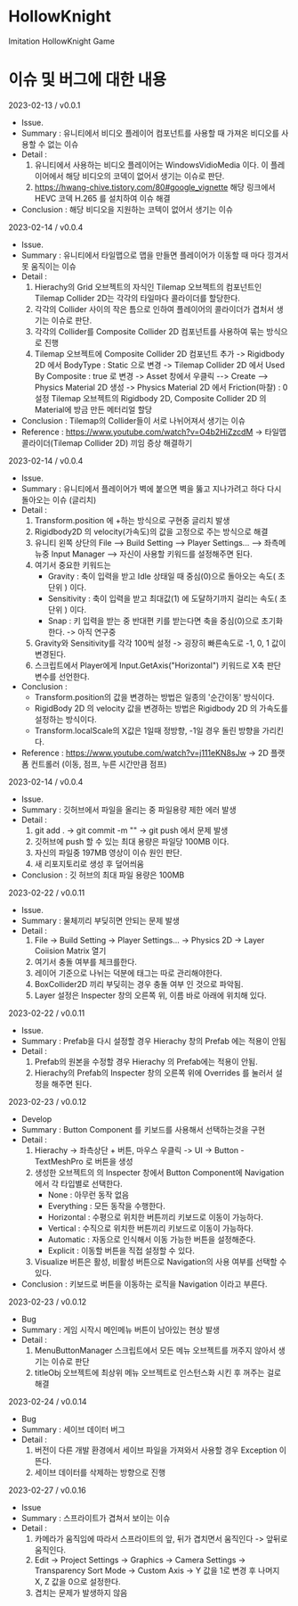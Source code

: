 # HollowKnight
Imitation HollowKnight Game

# 이슈 및 버그에 대한 내용

<!--  예시
2023-02-10 / v0.0.0
 - Issue.
 - Summary : 유니티 2D 프로젝트에서 오브젝트 드래그를 구현할 때 IPointMoveHandler 사용해서 구현하는 중 이슈발생.
 - Detail :
     1. IPointerMoveHandler 에서 콜하는 OnPointerMove 메서드는 IDragHandler 에서 구현하는 OnDrag 메서드보다
		호출 속도가 느려서 오브젝트 드래그 도중에 오브젝트를 놓친다. 이후에는 OnDrag 메서드를 사용해서
		구현하는 것이 더 나은 방식인 것으로 추정된다.
	2. IPointerEventData 에서 가지고 오는 마우스 position 을 기준으로 오브젝트 위치를 계산할 때 오브젝트
		자신의 피벗(Center) 위치 만큼의 오차가 발생했다. 오브젝트의 Local 포지션을 마우스 포인터를 기준으로
		절대좌표로 재설정 했을 때 피벗 이슈가 발생하는 것을 확인했다. 이후에는 오브젝트를 움직일 때
		절대좌표가 아닌 상대적인 움직임(즉, Delta)을 더해서 연산하는 방식이 오차가 적을 것으로 추정된다.
	3. 캔버스 하위에 위치한 오브젝트를 움직일 때 Local position을 연산해서 움직이면 Anchor의 Pivot과 Canvas의
		ScaleFactor 값 만큼의 오차가 발생하게 된다. 이후에는 Local position이 아닌, Anchored position과
		ScaleFactor 값을 고려해서 연산하는 것이 오차가 적을 것으로 추정된다.
 - Conclusion : 결과 내용 -->

2023-02-13 / v0.0.1
 - Issue.
 - Summary : 유니티에서 비디오 플레이어 컴포넌트를 사용할 때 가져온 비디오를 사용할 수 없는 이슈
 - Detail : 
	 1. 유니티에서 사용하는 비디오 플레이어는 WindowsVidioMedia 이다. 이 플레이어에서 해당 비디오의 코덱이
		없어서 생기는 이슈로 판단.
	 2. https://hwang-chive.tistory.com/80#google_vignette 해당 링크에서 HEVC 코덱 H.265 를 설치하여
	 	이슈 해결
 - Conclusion : 해당 비디오을 지원하는 코텍이 없어서 생기는 이슈


2023-02-14 / v0.0.4
- Issue.
 - Summary : 유니티에서 타일맵으로 맵을 만들면 플레이어가 이동할 때 마다 낑겨서 못 움직이는 이슈
 - Detail : 
	 1. Hierachy의 Grid 오브젝트의 자식인 Tilemap 오브젝트의 컴포넌트인 Tilemap Collider 2D는 각각의 타일마다
	 	콜라이더를 할당한다.
	 2. 각각의 Collider 사이의 작은 틈으로 인하여 플레이어의 콜라이더가 겹처서 생기는 이슈로 판단.
	 3. 각각의 Collider를 Composite Collider 2D 컴포넌트를 사용하여 묶는 방식으로 진행
	 3. Tilemap 오브젝트에 Composite Collider 2D 컴포넌트 추가 ->
	 	Rigidbody 2D 에서 BodyType : Static 으로 변경 ->
	 	Tilemap Collider 2D 에서 Used By Composite : true 로 변경 ->
		Asset 창에서 우클릭 --> Create --> Physics Material 2D 생성 ->
		Physics Material 2D 에서 Friction(마찰) : 0 설정
		Tilemap 오브젝트의 Rigidbody 2D, Composite Collider 2D 의 Material에 방금 만든 메터리얼 할당	 
 - Conclusion : Tilemap의 Collider들이 서로 나뉘어져서 생기는 이슈
 - Reference : https://www.youtube.com/watch?v=O4b2HiZzcdM -> 타일맵 콜라이더(Tilemap Collider 2D) 끼임 증상 해결하기


2023-02-14 / v0.0.4
 - Issue.
 - Summary : 유니티에서 플레이어가 벽에 붙으면 벽을 뚫고 지나가려고 하다 다시 돌아오는 이슈 (글리치)
 - Detail : 
	 1. Transform.position 에 +하는 방식으로 구현중 글리치 발생
	 2. Rigidbody2D 의 velocity(가속도)의 값을 고정으로 주는 방식으로 해결
	 3. 유니티 왼쪽 상단의 File --> Build Setting --> Player Settings... --> 좌측메뉴중 Input Manager -->
	 	자신이 사용할 키워드를 설정해주면 된다.
	 4. 여기서 중요한 키워드는
	 	- Gravity : 축이 입력을 받고 Idle 상태일 때 중심(0)으로 돌아오는 속도( 초 단위 ) 이다.
		- Sensitivity : 축이 입력을 받고 최대값(1) 에 도달하기까지 걸리는 속도( 초 단위 ) 이다.
		- Snap : 키 입력을 받는 중 반대편 키를 받는다면 축을 중심(0)으로 초기화 한다. -> 아직 연구중
	 5. Gravity와 Sensitivity를 각각 100씩 설정 -> 굉장히 빠른속도로 -1, 0, 1 값이 변경된다.
	 6. 스크립트에서 Player에게 Input.GetAxis("Horizontal") 키워드로 X축 판단 변수를 선언한다.
 - Conclusion : 
	- Transform.position의 값을 변경하는 방법은 일종의 '순간이동' 방식이다.
	- RigidBody 2D 의 velocity 값을 변경하는 방법은 Rigidbody 2D 의 가속도를 설정하는 방식이다.
	- Transform.localScale의 X값은 1일때 정방향, -1일 경우 돌린 방향을 가리킨다.
 - Reference : https://www.youtube.com/watch?v=j111eKN8sJw -> 2D 플랫폼 컨트롤러 (이동, 점프, 누른 시간만큼 점프)


2023-02-14 / v0.0.4
 - Issue.
 - Summary : 깃허브에서 파일을 올리는 중 파일용량 제한 에러 발생
 - Detail : 
	 1. git add . -> git commit -m "" -> git push 에서 문제 발생
	 2. 깃허브에 push 할 수 있는 최대 용량은 파일당 100MB 이다.
	 3. 자신의 파일중 197MB 영상이 이슈 원인 판단.
	 4. 새 리포지토리로 생성 후 덮어씌움
 - Conclusion : 깃 허브의 최대 파일 용량은 100MB


2023-02-22 / v0.0.11
 - Issue.
 - Summary : 물체끼리 부딪히면 안되는 문제 발생
 - Detail :
	 1. File -> Build Setting -> Player Settings... -> Physics 2D -> Layer Coiision Matrix 열기
	 2. 여기서 충돌 여부를 체크를한다.
	 3. 레이어 기준으로 나뉘는 덕분에 태그는 따로 관리해야한다.
	 4. BoxCollider2D 끼리 부딪히는 경우 충돌 여부 인 것으로 파악됨.
	 5. Layer 설정은 Inspecter 창의 오른쪽 위, 이름 바로 아래에 위치해 있다.

2023-02-22 / v0.0.11
 - Issue.
 - Summary : Prefab을 다시 설정할 경우 Hierachy 창의 Prefab 에는 적용이 안됨
 - Detail :
	 1. Prefab의 원본을 수정할 경우 Hierachy 의 Prefab에는 적용이 안됨.
	 2. Hierachy의 Prefab의 Inspecter 창의 오른쪽 위에 Overrides 를 눌러서 설정을 해주면 된다.

2023-02-23 / v0.0.12
 - Develop
 - Summary : Button Component 를 키보드를 사용해서 선택하는것을 구현
 - Detail :
	 1. Hierachy -> 좌측상단 + 버튼, 마우스 우클릭 -> UI -> Button - TextMeshPro 로 버튼을 생성
	 2. 생성한 오브젝트의 의 Inspecter 창에서 Button Component에 Navigation에서 각 타입별로 선택한다.
	 	 - None : 아무런 동작 없음
		 - Everything : 모든 동작을 수행한다.
		 - Horizontal : 수평으로 위치한 버튼끼리 키보드로 이동이 가능하다.
		 - Vertical : 수직으로 위치한 버튼끼리 키보드로 이동이 가능하다.
		 - Automatic : 자동으로 인식해서 이동 가능한 버튼을 설정해준다.
		 - Explicit : 이동할 버튼을 직접 설정할 수 있다.
	 3. Visualize 버튼은 활성, 비활성 버튼으로 Navigation의 사용 여부를 선택할 수 있다.
 - Conclusion : 키보드로 버튼을 이동하는 로직을 Navigation 이라고 부른다.

 2023-02-23 / v0.0.12
 - Bug
 - Summary : 게임 시작시 메인메뉴 버튼이 남아있는 현상 발생
 - Detail :
	 1. MenuButtonManager 스크립트에서 모든 메뉴 오브젝트를 꺼주지 않아서 생기는 이슈로 판단
	 2. titleObj 오브젝트에 최상위 메뉴 오브젝트로 인스턴스화 시킨 후 꺼주는 걸로 해결

 2023-02-24 / v0.0.14
 - Bug
 - Summary : 세이브 데이터 버그
 - Detail :
	 1. 버전이 다른 개발 환경에서 세이브 파일을 가져와서 사용할 경우 Exception 이 뜬다.
	 2. 세이브 데이터를 삭제하는 방향으로 진행

 2023-02-27 / v0.0.16
 - Issue
 - Summary : 스프라이트가 겹쳐서 보이는 이슈
 - Detail :
	 1. 카메라가 움직임에 따라서 스프라이트의 앞, 뒤가 겹치면서 움직인다 -> 앞뒤로 움직인다.
	 2. Edit -> Project Settings -> Graphics -> Camera Settings -> Transparency Sort Mode -> Custom Axis ->
	 Y 값을 1로 변경 후 나머지 X, Z 값을 0으로 설정한다.
	 3. 겹치는 문제가 발생하지 않음
